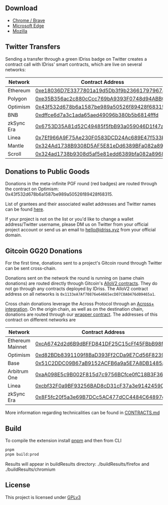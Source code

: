 ## Download
* [Chrome / Brave](https://chrome.google.com/webstore/detail/idriss-crypto/fghhpjoffbgecjikiipbkpdakfmkbmig)
* [Microsoft Edge](https://microsoftedge.microsoft.com/addons/detail/idrisscrypto/jgnmbeoapdbocaajhmfjhldhcpngfiol)
* [Mozilla](https://addons.mozilla.org/pl/firefox/addon/idriss-crypto/?utm_source=addons.mozilla.org&utm_medium=referral&utm_content=search)

## Twitter Transfers

Sending a transfer through a green IDriss badge on Twitter creates a contract call with IDriss' smart contracts, which are live on several networks:

| Network                 | Contract Address                               |
|----------------------------|-----------------------------------------------|
| Ethereum                    | [0xe18036D7E3377801a19d5Db3f9b236617979674E](https://etherscan.io/address/0xe18036D7E3377801a19d5Db3f9b236617979674E#code)   |
| Polygon | [0xe35B356ac2c880cCcc769bA9393F0748d94ABBCa](https://polygonscan.com/address/0xe35B356ac2c880cCcc769bA9393F0748d94ABBCa#code)   |
| Optimism                 | [0x43f532d678b6a1587be989a50526f89428f68315](https://optimistic.etherscan.io/address/0x43f532d678b6a1587be989a50526f89428f68315#code)   |
| BNB | [0xdffce6d7a3c1ada65aed49096b380b5b6814fffd](https://bscscan.com/address/0xdffce6d7a3c1ada65aed49096b380b5b6814fffd#code)   |
| zkSync Era     | [0x6753D35A81d52C49485f5fbB93a059046D1f47a8](https://explorer.zksync.io/address/0x6753D35A81d52C49485f5fbB93a059046D1f47a8#contract)   |
| Linea           | [0x7Ef966A9F75Ae230F0583DCD24Ac689E47f533be](https://lineascan.build/address/0x7Ef966A9F75Ae230F0583DCD24Ac689E47f533be#code)   |
| Mantle           | [0x324Ad1738B9308D5AF5E81eDd6389BFa082a8968](https://explorer.mantle.xyz/address/0x324Ad1738B9308D5AF5E81eDd6389BFa082a8968?tab=contract)   |
| Scroll           | [0x324ad1738b9308d5af5e81edd6389bfa082a8968](https://scrollscan.com/address/0x324ad1738b9308d5af5e81edd6389bfa082a8968#code)   |


## Donations to Public Goods

Donations in the meta-infinite PGF round (red badges) are routed through the contract on Optimism: 0x43f532d678b6a1587be989a50526f89428f68315.

List of grantees and their associated wallet addresses and Twitter names can be found [here](https://github.com/idriss-xyz/core/blob/master/apps/extension/src/common/customTwitterAccounts.json).

If your project is not on the list or you'd like to change a wallet address/Twitter username, please DM us on Twitter from your official project account or send us an email to hello@idriss.xyz from your official domain.

## Gitcoin GG20 Donations
For the first time, donations sent to a project's Gitcoin round through Twitter can be sent cross-chain.

Donations sent on the network the round is running on (same chain donations) are routed directly through Gitcoin's [AlloV2 contracts](https://github.com/allo-protocol/allo-v2). They do not go through any contracts deployed by IDriss. The AlloV2 contract address on all networks is `0x1133eA7Af70876e64665ecD07C0A0476d09465a1`.

Cross chain donations leverage the Across Protocol through an [Across+ integration](https://docs.across.to/integration-guides/across+-integration). On the origin chain, as well as on the destination chain, donations are routed through our [wrapper contract](https://github.com/idriss-crypto/contracts/blob/DonationWrapper/src/contracts/DonationWrapper.sol). The addresses of this contract on different networks are

| Network                 | Contract Address                               |
|----------------------------|-----------------------------------------------|
| Ethereum Mainnet                    | [0xcA6742d2d6B9dBFFD841DF25C15cFf45FBbB98f4](https://etherscan.io/address/0xcA6742d2d6B9dBFFD841DF25C15cFf45FBbB98f4#code)   |
| Optimism | [0xd82BDb8391109f8BaD393Ff2CDa9E7Cd56F8239C](https://optimistic.etherscan.io/address/0xd82BDb8391109f8BaD393Ff2CDa9E7Cd56F8239C#code)   |
| Base                | [0x51C2DDC09B67aB9152ACFB6a9a5E7A8DB1485ae8](https://basescan.org/address/0x51C2DDC09B67aB9152ACFB6a9a5E7A8DB1485ae8#code)   |
| Arbitrum One | [0xaA098E5c9B002F815d7c9756BCfce0fC18B3F362](https://arbiscan.io/address/0xaA098E5c9B002F815d7c9756BCfce0fC18B3F362#code)   |
| Linea     | [0xcbf32F0a9BF93256BAD8cD31cF37a3e914245908](https://lineascan.build/address/0xcbf32F0a9BF93256BAD8cD31cF37a3e914245908#code)   |
| zkSync Era                | [0x8F5fc20f5a3e69B7DCc5AC477dCC4484C64897dA](https://explorer.zksync.io/address/0x8F5fc20f5a3e69B7DCc5AC477dCC4484C64897dA#contract)   |

More information regarding technicalities can be found in [CONTRACTS.md](https://github.com/idriss-xyz/core/blob/master/CONTRACTS.md)


## Build
To compile the extension install [pnpm](https://pnpm.io/) and then from CLI

```bash
pnpm
pnpm build:prod
```

Results will appear in buildResults directory: ./buildResults/firefox and ./buildResults/chromium

## License

This project is licensed under [GPLv3](https://github.com/idriss-xyz/core/blob/master/LICENSE)
